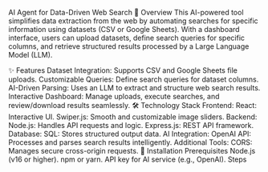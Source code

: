 AI Agent for Data-Driven Web Search
📖 Overview
This AI-powered tool simplifies data extraction from the web by automating searches for specific information using datasets (CSV or Google Sheets). With a dashboard interface, users can upload datasets, define search queries for specific columns, and retrieve structured results processed by a Large Language Model (LLM).

✨ Features
Dataset Integration: Supports CSV and Google Sheets file uploads.
Customizable Queries: Define search queries for dataset columns.
AI-Driven Parsing: Uses an LLM to extract and structure web search results.
Interactive Dashboard: Manage uploads, execute searches, and review/download results seamlessly.
🛠️ Technology Stack
Frontend:
React: Interactive UI.
Swiper.js: Smooth and customizable image sliders.
Backend:
Node.js: Handles API requests and logic.
Express.js: REST API framework.
Database:
SQL: Stores structured output data.
AI Integration:
OpenAI API: Processes and parses search results intelligently.
Additional Tools:
CORS: Manages secure cross-origin requests.
🚀 Installation
Prerequisites
Node.js (v16 or higher).
npm or yarn.
API key for AI service (e.g., OpenAI).
Steps
